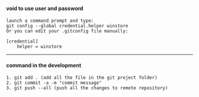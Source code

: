 #### void to use user and password

```
launch a command prompt and type:
git config --global credential.helper winstore
Or you can edit your .gitconfig file manually:

[credential]
    helper = winstore
```

***
#### command in the development
```
1. git add . (add all the file in the git project folder)
2. git commit -a -m "commit message"
3. git push --all (push all the changes to remote repository)

```



